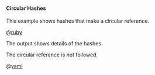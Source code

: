 #### Circular Hashes

This example shows hashes that make a circular reference.

@[ruby](show.rb)

The output shows details of the hashes.

The circular reference is not followed.

@[yaml](show.yaml)
